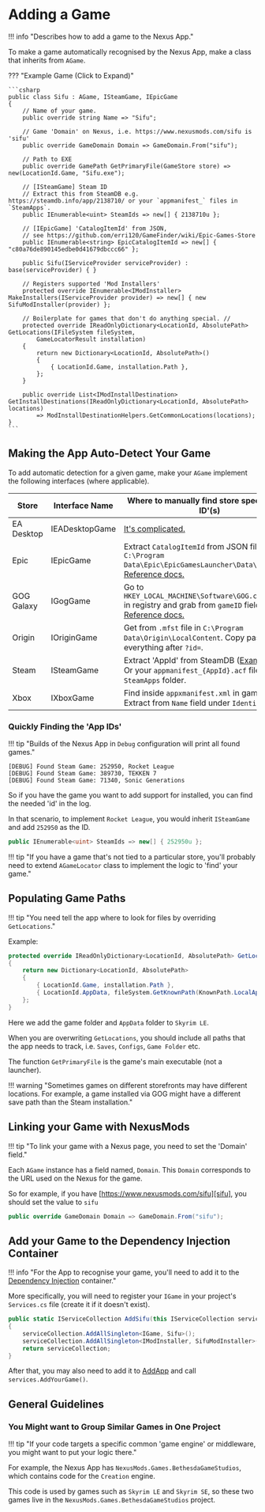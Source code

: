 # Adding a Game

!!! info "Describes how to add a game to the Nexus App."

To make a game automatically recognised by the Nexus App, make a class that inherits from `AGame`.

??? "Example Game (Click to Expand)"

    ```csharp
    public class Sifu : AGame, ISteamGame, IEpicGame
    {
        // Name of your game.
        public override string Name => "Sifu";

        // Game 'Domain' on Nexus, i.e. https://www.nexusmods.com/sifu is 'sifu'
        public override GameDomain Domain => GameDomain.From("sifu");

        // Path to EXE
        public override GamePath GetPrimaryFile(GameStore store) => new(LocationId.Game, "Sifu.exe");

        // [ISteamGame] Steam ID
        // Extract this from SteamDB e.g. https://steamdb.info/app/2138710/ or your `appmanifest_` files in `SteamApps`.
        public IEnumerable<uint> SteamIds => new[] { 2138710u };

        // [IEpicGame] 'CatalogItemId' from JSON,
        // see https://github.com/erri120/GameFinder/wiki/Epic-Games-Store
        public IEnumerable<string> EpicCatalogItemId => new[] { "c80a76de890145edbe0d41679dbccc66" };

        public Sifu(IServiceProvider serviceProvider) : base(serviceProvider) { }

        // Registers supported 'Mod Installers'
        protected override IEnumerable<IModInstaller> MakeInstallers(IServiceProvider provider) => new[] { new SifuModInstaller(provider) };

        // Boilerplate for games that don't do anything special. //
        protected override IReadOnlyDictionary<LocationId, AbsolutePath> GetLocations(IFileSystem fileSystem,
            GameLocatorResult installation)
        {
            return new Dictionary<LocationId, AbsolutePath>()
            {
                { LocationId.Game, installation.Path },
            };
        }

        public override List<IModInstallDestination> GetInstallDestinations(IReadOnlyDictionary<LocationId, AbsolutePath> locations)
            => ModInstallDestinationHelpers.GetCommonLocations(locations);
    }
    ```

## Making the App Auto-Detect Your Game

To add automatic detection for a given game, make your `AGame` implement the following interfaces (where applicable).

| Store      | Interface Name | Where to manually find store specific 'App ID'(s)                                                                                              |
|------------|----------------|------------------------------------------------------------------------------------------------------------------------------------------------|
| EA Desktop | IEADesktopGame | [It's complicated.][ea-gamefinder]                                                                                                             |
| Epic       | IEpicGame      | Extract `CatalogItemId` from JSON file in <br>`C:\Program Data\Epic\EpicGamesLauncher\Data\Manifests`.<br/> [Reference docs.][epic-gamefinder] |
| GOG Galaxy | IGogGame       | Go to `HKEY_LOCAL_MACHINE\Software\GOG.com\Games` <br/>in registry and grab from `gameID` field.  [Reference docs.][gog-gamefinder]            |
| Origin     | IOriginGame    | Get from `.mfst` file in `C:\Program Data\Origin\LocalContent`. Copy paste everything after `?id=`.                                            |
| Steam      | ISteamGame     | Extract 'AppId' from SteamDB ([Example][steamdb-example]).<br/> Or your `appmanifest_{AppId}.acf` files in `SteamApps` folder.                 |
| Xbox       | IXboxGame      | Find inside `appxmanifest.xml` in game folder. Extract from `Name` field under `Identity`.                                                     |

### Quickly Finding the 'App IDs'

!!! tip "Builds of the Nexus App in `Debug` configuration will print all found games."

```
[DEBUG] Found Steam Game: 252950, Rocket League
[DEBUG] Found Steam Game: 389730, TEKKEN 7
[DEBUG] Found Steam Game: 71340, Sonic Generations
```

So if you have the game you want to add support for installed, you can find the needed 'id' in the log.

In that scenario, to implement `Rocket League`, you would inherit `ISteamGame` and add `252950` as the ID.

```csharp
public IEnumerable<uint> SteamIds => new[] { 252950u };
```

!!! tip "If you have a game that's not tied to a particular store, you'll probably need to extend `AGameLocator` class to implement the logic to 'find' your game."

## Populating Game Paths

!!! tip "You need tell the app where to look for files by overriding `GetLocations`."

Example:
```csharp
protected override IReadOnlyDictionary<LocationId, AbsolutePath> GetLocations(IFileSystem fileSystem, GameLocatorResult installation)
{
    return new Dictionary<LocationId, AbsolutePath>
    {
        { LocationId.Game, installation.Path },
        { LocationId.AppData, fileSystem.GetKnownPath(KnownPath.LocalApplicationDataDirectory).Combine("Skyrim") }
    };
}
```

Here we add the game folder and `AppData` folder to `Skyrim LE`.

When you are overwriting `GetLocations`, you should include all paths that the app needs to track,
i.e. `Saves`, `Configs`, `Game Folder` etc.

The function `GetPrimaryFile` is the game's main executable (not a launcher).

!!! warning "Sometimes games on different storefronts may have different locations. For example, a game installed via GOG might have a different save path than the Steam installation."

## Linking your Game with NexusMods

!!! tip "To link your game with a Nexus page, you need to set the 'Domain' field."

Each `AGame` instance has a field named, `Domain`. This `Domain` corresponds to the URL used on the Nexus for the game.

So for example, if you have [https://www.nexusmods.com/sifu][sifu], you should set the value to `sifu`

```csharp
public override GameDomain Domain => GameDomain.From("sifu");
```

## Add your Game to the Dependency Injection Container

!!! info "For the App to recognise your game, you'll need to add it to the [Dependency Injection][dependency-injection] container."

More specifically, you will need to register your `IGame` in your project's `Services.cs` file (create it if it doesn't exist).

```csharp
public static IServiceCollection AddSifu(this IServiceCollection serviceCollection)
{
    serviceCollection.AddAllSingleton<IGame, Sifu>();
    serviceCollection.AddAllSingleton<IModInstaller, SifuModInstaller>();
    return serviceCollection;
}
```

After that, you may also need to add it to [AddApp][add-app] and call `services.AddYourGame()`.

## General Guidelines

### You Might want to Group Similar Games in One Project

!!! tip "If your code targets a specific common 'game engine' or middleware, you might want to put your logic there."

For example, the Nexus App has `NexusMods.Games.BethesdaGameStudios`, which contains code for the `Creation` engine.

This code is used by games such as `Skyrim LE` and `Skyrim SE`, so these two games live in the
`NexusMods.Games.BethesdaGameStudios` project.

[add-app]: https://github.com/Nexus-Mods/NexusMods.App/blob/71ed7f186c6a5fe0dd0e45e2cf24c7a624c1bed4/src/NexusMods.App/Services.cs#L51
[dependency-injection]: ./DependencyInjection.md#how-does-it-know
[ea-gamefinder]: https://github.com/erri120/GameFinder/wiki/EA-Desktop
[epic-gamefinder]: https://github.com/erri120/GameFinder/wiki/Epic-Games-Store
[gog-gamefinder]: https://github.com/erri120/GameFinder/wiki/GOG-Galaxy
[sifu]: https://www.nexusmods.com/sifu
[steamdb-example]: https://steamdb.info/app/2138710/
